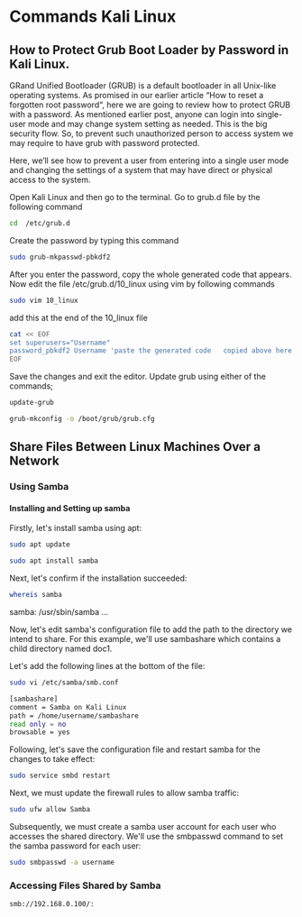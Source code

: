 # Commands Kali Linux

## How to Protect Grub Boot Loader by Password in Kali Linux.

GRand Unified Bootloader (GRUB) is a default bootloader in all Unix-like operating systems. As promised in our earlier article “How to reset a forgotten root password“, here we are going to review how to protect GRUB with a password. As mentioned earlier post, anyone can login into single-user mode and may change system setting as needed. This is the big security flow. So, to prevent such unauthorized person to access system we may require to have grub with password protected.

Here, we’ll see how to prevent a user from entering into a single user mode and changing the settings of a system that may have direct or physical access to the system.

Open Kali  Linux and then go to the terminal.
Go to grub.d file by the following command

```bash
cd  /etc/grub.d
```

Create the password by typing this command

```bash
sudo grub-mkpasswd-pbkdf2
```

After you enter the password, copy the whole generated code that appears.
Now edit the file /etc/grub.d/10_linux using vim by following commands

```bash
sudo vim 10_linux
```

add this at the end of the 10_linux file

```bash
cat << EOF
set superusers="Username"
password_pbkdf2 Username 'paste the generated code   copied above here'
EOF
```

Save the changes and exit the editor.
Update grub using either of the commands;

```bash
update-grub
```
```bash
grub-mkconfig -o /boot/grub/grub.cfg
```


## Share Files Between Linux Machines Over a Network

### Using Samba

#### Installing and Setting up samba

Firstly, let's install samba using apt:

```bash
sudo apt update
```

```bash
sudo apt install samba
```

Next, let's confirm if the installation succeeded:

```bash
whereis samba
```

samba: /usr/sbin/samba ...

Now, let's edit samba's configuration file to add the path to the directory we intend to share. For this example, we'll use sambashare which contains a child directory named doc1.

Let's add the following lines at the bottom of the file:

```bash
sudo vi /etc/samba/smb.conf
```

```bash
[sambashare]
comment = Samba on Kali Linux
path = /home/username/sambashare
read only = no
browsable = yes
```

Following, let's save the configuration file and restart samba for the changes to take effect:

```bash
sudo service smbd restart
```

Next, we must update the firewall rules to allow samba traffic:

```bash
sudo ufw allow Samba
```

Subsequently, we must create a samba user account for each user who accesses the shared directory. We'll use the smbpasswd command to set the samba password for each user:

```bash
sudo smbpasswd -a username
```

### Accessing Files Shared by Samba

```bash
smb://192.168.0.100/:
```



```bash

```
